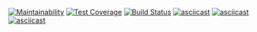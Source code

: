 [![Maintainability](https://api.codeclimate.com/v1/badges/4083eb7d60bc28e90cab/maintainability)](https://codeclimate.com/github/maksim-do/frontend-project-lvl1/maintainability)
[![Test Coverage](https://api.codeclimate.com/v1/badges/4083eb7d60bc28e90cab/test_coverage)](https://codeclimate.com/github/maksim-do/frontend-project-lvl1/test_coverage)
[![Build Status](https://travis-ci.com/maksim-do/frontend-project-lvl1.svg?branch=master)](https://travis-ci.com/maksim-do/frontend-project-lvl1)
[![asciicast](https://asciinema.org/a/SxzxMnG7eTAEY9QElX9GsU6Dn.svg)](https://asciinema.org/a/SxzxMnG7eTAEY9QElX9GsU6Dn)
[![asciicast](https://asciinema.org/a/tx0mPlCq7kUav5fT3bsiGHKBY.svg)](https://asciinema.org/a/tx0mPlCq7kUav5fT3bsiGHKBY)
[![asciicast](https://asciinema.org/a/SGFJ2gIesDGqmGc21RKSZyWkE.svg)](https://asciinema.org/a/SGFJ2gIesDGqmGc21RKSZyWkE)